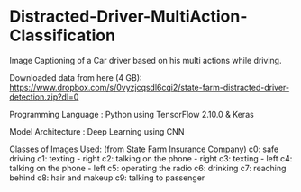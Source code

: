# Distracted-Driver-MultiAction-Classification
Image Captioning of a Car driver based on his multi actions while driving.


Downloaded data from here (4 GB): https://www.dropbox.com/s/0vyzjcqsdl6cqi2/state-farm-distracted-driver-detection.zip?dl=0

Programming Language : Python using TensorFlow 2.10.0 & Keras

Model Architecture : Deep Learning using CNN

Classes of Images Used: (from State Farm Insurance Company)
c0: safe driving
c1: texting - right
c2: talking on the phone - right
c3: texting - left
c4: talking on the phone - left
c5: operating the radio
c6: drinking
c7: reaching behind
c8: hair and makeup
c9: talking to passenger
